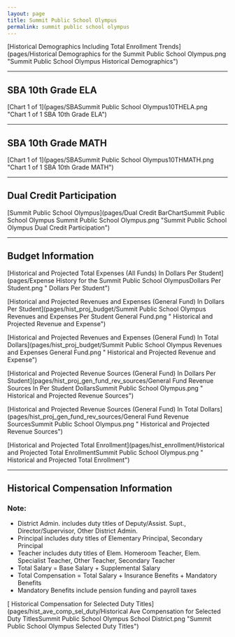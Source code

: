 ```yaml
---
layout: page
title: Summit Public School Olympus
permalink: summit public school olympus
---
```



[Historical Demographics Including Total Enrollment Trends](pages/Historical Demographics for the Summit Public School Olympus.png "Summit Public School Olympus Historical Demographics")

___

## SBA 10th Grade ELA

[Chart 1 of 1](pages/SBASummit Public School Olympus10THELA.png "Chart 1 of 1 SBA 10th Grade ELA")


___

## SBA 10th Grade MATH

[Chart 1 of 1](pages/SBASummit Public School Olympus10THMATH.png "Chart 1 of 1 SBA 10th Grade MATH")


___

## Dual Credit Participation

[Summit Public School Olympus](pages/Dual Credit BarChartSummit Public School Olympus Summit Public School Olympus.png "Summit Public School Olympus Dual Credit Participation")


___

## Budget Information

[Historical and Projected Total Expenses (All Funds) In Dollars Per Student](pages/Expense History for the Summit Public School OlympusDollars Per Student.png " Dollars Per Student")

[Historical and Projected Revenues and Expenses (General Fund) In Dollars Per Student](pages/hist_proj_budget/Summit Public School Olympus Revenues and Expenses Per Student General Fund.png " Historical and Projected Revenue and Expense")

[Historical and Projected Revenues and Expenses (General Fund) In Total Dollars](pages/hist_proj_budget/Summit Public School Olympus Revenues and Expenses General Fund.png " Historical and Projected Revenue and Expense")

[Historical and Projected Revenue Sources (General Fund) In Dollars Per Student](pages/hist_proj_gen_fund_rev_sources/General Fund Revenue Sources In Per Student DollarsSummit Public School Olympus.png " Historical and Projected Revenue Sources")

[Historical and Projected Revenue Sources (General Fund) In Total Dollars](pages/hist_proj_gen_fund_rev_sources/General Fund Revenue SourcesSummit Public School Olympus.png " Historical and Projected Revenue Sources")

[Historical and Projected Total Enrollment](pages/hist_enrollment/Historical and Projected Total EnrollmentSummit Public School Olympus.png " Historical and Projected Total Enrollment")


___

## Historical Compensation Information
### Note:
- District Admin. includes duty titles of Deputy/Assist. Supt., Director/Supervisor, Other District Admin.
- Principal includes duty titles of Elementary Principal, Secondary Principal
- Teacher includes duty titles of Elem. Homeroom Teacher, Elem. Specialist Teacher, Other Teacher, Secondary Teacher
- Total Salary = Base Salary + Supplemental Salary
- Total Compensation = Total Salary + Insurance Benefits + Mandatory Benefits
- Mandatory Benefits include pension funding and payroll taxes

[ Historical Compensation for Selected Duty Titles](pages/hist_ave_comp_sel_duty/Historical Ave Compensation for Selected Duty TitlesSummit Public School Olympus School District.png "Summit Public School Olympus Selected Duty Titles")

